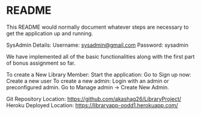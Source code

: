 # README

This README would normally document whatever steps are necessary to get the
application up and running.

SysAdmin Details: Username: sysadmin@gmail.com Password: sysadmin
  
We have implemented all of the basic functionalities along with the first part of bonus assignment so far.

To create a New Library Member: Start the application: Go to Sign up now: Create a new user
To create a new admin: Login with an admin or preconfigured admin. Go to Manage admin -> Create New Admin.

Git Repository Location: https://github.com/akashag26/LibraryProject/
Heroku Deployed Location: https://libraryapp-oodd1.herokuapp.com/
